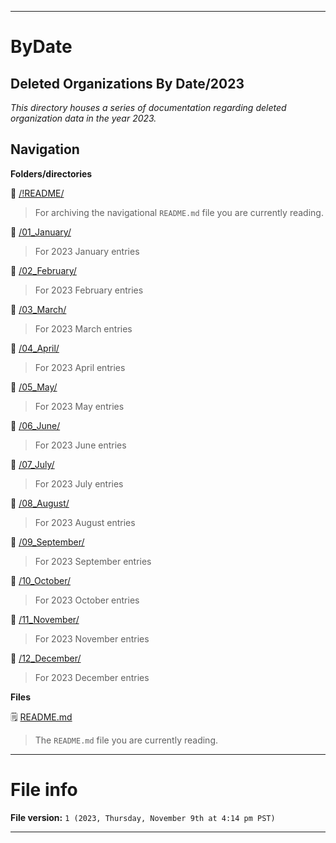 
***

# ByDate

## Deleted Organizations By Date/2023

_This directory houses a series of documentation regarding deleted organization data in the year 2023._

## Navigation

**Folders/directories**

📁 [/!README/](/Deleted_Organizations/!README/)

> For archiving the navigational `README.md` file you are currently reading.

📁 [/01_January/](/Deleted_Organizations/2023/01_January/)

> For 2023 January entries

📁 [/02_February/](/Deleted_Organizations/2023/02_February/)

> For 2023 February entries

📁 [/03_March/](/Deleted_Organizations/2023/03_March/)

> For 2023 March entries

📁 [/04_April/](/Deleted_Organizations/2023/04_April/)

> For 2023 April entries

📁 [/05_May/](/Deleted_Organizations/2023/05_May/)

> For 2023 May entries

📁 [/06_June/](/Deleted_Organizations/2023/06_June/)

> For 2023 June entries

📁 [/07_July/](/Deleted_Organizations/2023/07_July/)

> For 2023 July entries

📁 [/08_August/](/Deleted_Organizations/2023/08_August/)

> For 2023 August entries

📁 [/09_September/](/Deleted_Organizations/2023/09_September/)

> For 2023 September entries

📁 [/10_October/](/Deleted_Organizations/2023/10_October/)

> For 2023 October entries

📁 [/11_November/](/Deleted_Organizations/2023/11_November/)

> For 2023 November entries

📁 [/12_December/](/Deleted_Organizations/2023/12_December/)

> For 2023 December entries

**Files**

🗒️ [README.md](/Deleted_Organizations/2023/README.md)

> The `README.md` file you are currently reading.

***

# File info

**File version:** `1 (2023, Thursday, November 9th at 4:14 pm PST)`

***
